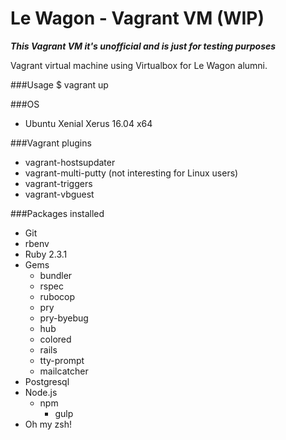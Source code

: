 # Le Wagon - Vagrant VM (WIP)

***This Vagrant VM it's unofficial and is just for testing purposes***

Vagrant virtual machine using Virtualbox for Le Wagon alumni.

###Usage
	$ vagrant up

###OS
- Ubuntu Xenial Xerus 16.04 x64

###Vagrant plugins
- vagrant-hostsupdater
- vagrant-multi-putty (not interesting for Linux users)
- vagrant-triggers
- vagrant-vbguest

###Packages installed
- Git
- rbenv
- Ruby 2.3.1
- Gems
	- bundler
	- rspec
	- rubocop
	- pry
	- pry-byebug
	- hub
	- colored
	- rails
	- tty-prompt
	- mailcatcher
- Postgresql
- Node.js
	- npm
		- gulp
- Oh my zsh!

